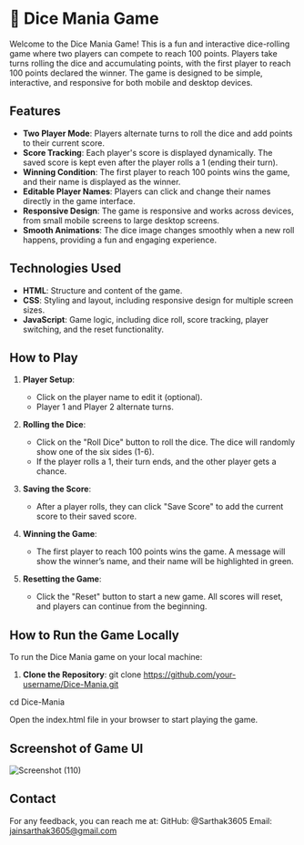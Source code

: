 # 🎲 Dice Mania Game

Welcome to the Dice Mania Game! This is a fun and interactive dice-rolling game where two players can compete to reach 100 points. Players take turns rolling the dice and accumulating points, with the first player to reach 100 points declared the winner. The game is designed to be simple, interactive, and responsive for both mobile and desktop devices.


## Features

- **Two Player Mode**: Players alternate turns to roll the dice and add points to their current score.
- **Score Tracking**: Each player's score is displayed dynamically. The saved score is kept even after the player rolls a 1 (ending their turn).
- **Winning Condition**: The first player to reach 100 points wins the game, and their name is displayed as the winner.
- **Editable Player Names**: Players can click and change their names directly in the game interface.
- **Responsive Design**: The game is responsive and works across devices, from small mobile screens to large desktop screens.
- **Smooth Animations**: The dice image changes smoothly when a new roll happens, providing a fun and engaging experience.


## Technologies Used

- **HTML**: Structure and content of the game.
- **CSS**: Styling and layout, including responsive design for multiple screen sizes.
- **JavaScript**: Game logic, including dice roll, score tracking, player switching, and the reset functionality.


## How to Play

1. **Player Setup**: 
   - Click on the player name to edit it (optional).
   - Player 1 and Player 2 alternate turns.
   
2. **Rolling the Dice**: 
   - Click on the "Roll Dice" button to roll the dice. The dice will randomly show one of the six sides (1-6).
   - If the player rolls a 1, their turn ends, and the other player gets a chance.
   
3. **Saving the Score**: 
   - After a player rolls, they can click "Save Score" to add the current score to their saved score.
   
4. **Winning the Game**: 
   - The first player to reach 100 points wins the game. A message will show the winner’s name, and their name will be highlighted in green.

5. **Resetting the Game**: 
   - Click the "Reset" button to start a new game. All scores will reset, and players can continue from the beginning.

## How to Run the Game Locally

To run the Dice Mania game on your local machine:

1. **Clone the Repository**:
  git clone https://github.com/your-username/Dice-Mania.git

cd Dice-Mania

Open the index.html file in your browser to start playing the game.

## Screenshot of Game UI
![Screenshot (110)](https://github.com/user-attachments/assets/663f6b2f-9e91-4fe2-b47e-238c6190b07b)


## Contact
For any feedback, you can reach me at:
GitHub: @Sarthak3605
Email: jainsarthak3605@gmail.com

